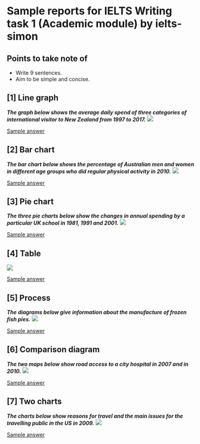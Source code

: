 # Sample reports for IELTS Writing task 1 (Academic module) by ielts-simon

## Points to take note of
- Write 9 sentences.
- Aim to be simple and concise.

## [1] Line graph
***The graph below shows the average daily spend of three categories of international visitor to New Zealand from 1997 to 2017.***
![](https://www.ielts-simon.com/.a/6a0120a5bb05d8970c01bb09f38090970d-pi)

[Sample answer](https://www.ielts-simon.com/ielts-help-and-english-pr/2018/03/ielts-writing-task-1-shorter-version.html)

## [2] Bar chart
***The bar chart below shows the percentage of Australian men and women in different age groups who did regular physical activity in 2010.***
![](https://ielts-nguyenhuyen.com/wp-content/uploads/2018/10/bai-mau-ielts-writing-task-1-cambridge-12-test-5-a.png)

[Sample answer](https://www.ielts-simon.com/ielts-help-and-english-pr/2019/03/ielts-writing-task-1-physical-activity-answer.html)

## [3] Pie chart
***The three pie charts below show the changes in annual spending by a particular UK school in 1981, 1991 and 2001.***
![](https://www.ielts-simon.com/files/screen-shot-2013-03-27-at-13.21.47-1-1.png)

[Sample answer](https://www.ielts-simon.com/ielts-help-and-english-pr/2014/10/ielts-writing-task-1-pie-charts-essay.html)

## [4] Table
![](https://www.ielts-practice.org/wp-content/uploads/2017/01/modes-of-travel.png)

[Sample answer](https://www.ielts-simon.com/ielts-help-and-english-pr/2019/10/ielts-writing-task-1-modes-of-travel-answer.html)

## [5] Process
***The diagrams below give information about the manufacture of frozen fish pies.***
![](https://www.ieltscareerzone.in/wp-content/uploads/2021/01/WRITING.jpg)

[Sample answer](https://www.ielts-simon.com/ielts-help-and-english-pr/2019/09/ielts-writing-task-1-fish-pie-answer.html)

## [6] Comparison diagram
***The two maps below show road access to a city hospital in 2007 and in 2010.***
![](https://ielts-nguyenhuyen.com/wp-content/uploads/2018/07/bai-mau-ielts-writing-task-1-map-band-8.0.png)

[Sample answer](https://www.ielts-simon.com/ielts-help-and-english-pr/2019/07/ielts-writing-task-1-maps-answer.html)

## [7] Two charts
***The charts below show reasons for travel and the main issues for the travelling public in the US in 2009.***
![](https://www.ielts-simon.com/.a/6a0120a5bb05d8970c01bb09c103af970d-pi)

[Sample answer](https://www.ielts-simon.com/ielts-help-and-english-pr/2017/09/ielts-writing-task-1-two-charts-answer.html)
